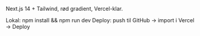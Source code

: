 Next.js 14 + Tailwind, rød gradient, Vercel-klar.

Lokal: npm install && npm run dev
Deploy: push til GitHub → import i Vercel → Deploy
